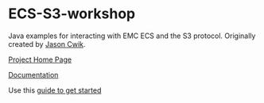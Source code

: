 # ECS-S3-workshop
Java examples for interacting with EMC ECS and the S3 protocol.  Originally created by [Jason Cwik](https://github.com/jasoncwik).

[Project Home Page](http://clintonmasters.github.io/ECS-S3-workshop/)

[Documentation](https://github.com/clintonmasters/ECS-S3-workshop/wiki)

Use this [guide to get started](https://github.com/clintonmasters/ECS-S3-workshop/wiki/GettingStarted)
